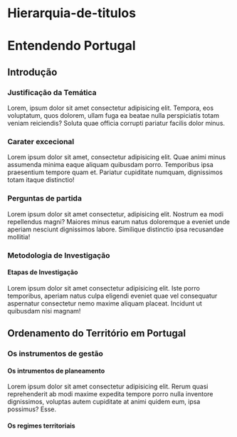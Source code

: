 # Hierarquia-de-titulos
<!DOCTYPE html>
<html lang="pt-br">
<head>
    <meta charset="UTF-8">
    <meta http-equiv="X-UA-Compatible" content="IE=edge">
    <meta name="viewport" content="width=device-width, initial-scale=1.0">
    <link rel="shortcut icon" href="Favicom.ico.ico" type="image/x-icon">
    <title>Hierarquia de Títulos</title>
</head>
<body>
<h1>Entendendo Portugal</h1>
<h2>Introdução</h2>
<h3>Justificação da Temática</h3>
<p>Lorem, ipsum dolor sit amet consectetur adipisicing elit. Tempora, eos voluptatum, quos dolorem, ullam fuga ea beatae nulla perspiciatis totam veniam reiciendis? Soluta quae officia corrupti pariatur facilis dolor minus.</p>
<h3>Carater excecional</h3>
<p>Lorem ipsum dolor sit amet, consectetur adipisicing elit. Quae animi minus assumenda minima eaque aliquam quibusdam porro. Temporibus ipsa praesentium tempore quam et. Pariatur cupiditate numquam, dignissimos totam itaque distinctio!</p>
<h3>Perguntas de partida</h3>
<p>Lorem ipsum dolor sit amet consectetur, adipisicing elit. Nostrum ea modi repellendus magni? Maiores minus earum natus doloremque a eveniet unde aperiam nesciunt dignissimos labore. Similique distinctio ipsa recusandae mollitia!</p>
<h3>Metodologia de Investigação</h3>
<h4>Etapas de Investigação</h4>
<p>Lorem ipsum dolor sit amet consectetur adipisicing elit. Iste porro temporibus, aperiam natus culpa eligendi eveniet quae vel consequatur aspernatur consectetur nemo maxime aliquam placeat. Incidunt ut quibusdam nisi magnam!</p>
<h2>Ordenamento do Território em Portugal</h2>
<h3>Os instrumentos de gestão</h3>
<h4>Os intrumentos de planeamento</h4>
<p>Lorem ipsum dolor sit amet consectetur adipisicing elit. Rerum quasi reprehenderit ab modi maxime expedita tempore porro nulla inventore dignissimos, voluptas autem cupiditate at animi quidem eum, ipsa possimus? Esse.</p>
<h4>Os regimes territoriais</h4>

    
</body>
</html>
